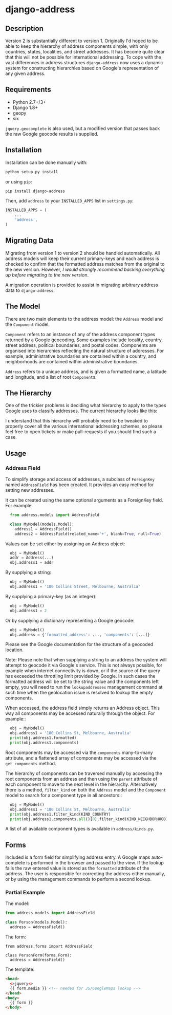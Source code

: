 # django-address


## Description

Version 2 is substantially different to version 1. Originally I'd hoped to be
able to keep the hierarchy of address components simple, with only countries,
states, localities, and street addresses. It has become quite clear that this
will not be possible for international addressing. To cope with the vast
differences in address structures `django-address` now uses a dynamic
system for constructing hierarchies based on Google's representation of any
given address.


## Requirements

 * Python 2.7+/3+
 * Django 1.8+
 * geopy
 * six

`jquery.geocomplete` is also used, but a modified version that passes back
the raw Google geocode results is supplied.


## Installation

Installation can be done manually with:

```bash
python setup.py install
```

or using `pip`:

```bash
pip install django-address
```

Then, add `address` to your `INSTALLED_APPS` list in `settings.py`:

```python
INSTALLED_APPS = (
    ...
    'address',
)
```


## Migrating Data

Migrating from version 1 to version 2 should be handled automatically. All address models
will keep their current primary-keys and each address is checked to confirm that the formatted
address matches from the original to the new version. However, *I would strongly recommend
backing everything up before migrating to the new version*.

A migration operation is provided to assist in migrating arbitrary address data to `django-address`.



## The Model

There are two main elements to the address model: the `Address` model and the `Component` model.

`Component` refers to an instance of any of the address component types returned by a Google
geocoding. Some examples include locality, country, street address, political boundaries, and
postal codes. Components are organised into hierarchies reflecting the natural structure of
addresses. For example, administrative boundaries are contained within a country, and neighborhoods
are contained within administrative boundaries.

`Address` refers to a unique address, and is given a formatted name, a latitude and longitude, and
a list of root `Component`s.


## The Hierarchy

One of the trickier problems is deciding what hierarchy to apply to the types Google uses
to classify addresses. The current hierarchy looks like this:

I understand that this hierarchy will probably need to be tweaked to properly cover all the
various international addressing schemes, so please feel free to open tickets or make
pull-requests if you should find such a case.


## Usage

### Address Field

To simplify storage and access of addresses, a subclass of `ForeignKey` named
`AddressField` has been created. It provides an easy method for setting new
addresses.

It can be created using the same optional arguments as a ForeignKey field.
For example:

```python
  from address.models import AddressField

  class MyModel(models.Model):
    address1 = AddressField()
    address2 = AddressField(related_name='+', blank=True, null=True)
```

Values can be set either by assigning an Address object:

```python
  obj = MyModel()
  addr = Address(...)
  obj.address1 = addr
```

By supplying a string:

```python
  obj = MyModel()
  obj.address1 = '180 Collins Street, Melbourne, Australia'
```

By supplying a primary-key (as an integer):

```python
  obj = MyModel()
  obj.address1 = 2
```

Or by supplying a dictionary representing a Google geocode:

```python
  obj = MyModel()
  obj.address = {'formatted_address': ..., 'components': [...]}
```

Please see the Google documentation for the structure of a geocoded
location.

Note: Please note that when supplying a string to an address the system
will attempt to geocode it via Google's service. This is not always possible,
for example when internet connectivity is down, or if the source of the query
has exceeded the throttling limit provided by Google. In such cases the
formatted address will be set to the string value and the components left
empty, you will need to run the `lookupaddresses` management command at such
time when the geolocation issue is resolved to lookup the empty components.

When accessed, the address field simply returns an Address object. This way
all components may be accessed naturally through the object. For example::

```python
  obj = MyModel()
  obj.address1 = '180 Collins St, Melbourne, Australia'
  print(obj.address1.formatted)
  print(obj.address1.components)
```

Root components may be accessed via the `components` many-to-many attribute,
and a flattened array of components may be accessed via the `get_components`
method.

The hierarchy of components can be traversed manually by accessing the root
components from an address and then using the `parent` attribute of each
component to move to the next level in the hierarchy. Alternatively there is
a method, `filter_kind` on both the `Address` model and the `Component` model to search
for a component type in all ancestors::

```python
  obj = MyModel()
  obj.address1 = '180 Collins St, Melbourne, Australia'
  print(obj.address1.filter_kind(KIND_COUNTRY)
  print(obj.address1.components.all()[0].filter_kind(KIND_NEIGHBORHOOD)
```

A list of all available component types is available in `address/kinds.py`.


## Forms

Included is a form field for simplifying address entry. A Google maps
auto-complete is performed in the browser and passed to the view. If
the lookup fails the raw entered value is stored as the `formatted`
attribute of the address. The user is responsible for correcting the address
either manually, or by using the management commands to perform a second
lookup.

### Partial Example

The model:

```python
from address.models import AddressField

class Person(models.Model):
  address = AddressField()
```

The form:

```
from address.forms import AddressField

class PersonForm(forms.Form):
  address = AddressField()
```

The template:

```html
<head>
  <>jquery<>
  {{ form.media }} <!-- needed for JS/GoogleMaps lookup -->
</head>
<body>
  {{ form }}
</body>
```
